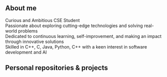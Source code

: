 <!--
**andreilaurentiuradu/andreilaurentiuradu** is a ✨ _special_ ✨ repository because its `README.md` (this file) appears on your GitHub profile.
-->
## About me
Curious and Ambitious CSE Student<br>
Passionate about exploring cutting-edge technologies and solving real-world problems<br> 
Dedicated to continuous learning, self-improvement, and making an impact through innovative solutions<br>
Skilled in C++, C, Java, Python, C++ with a keen interest in software development and AI<br>

## Personal repositories & projects
